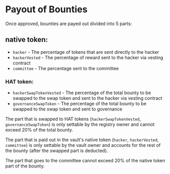 # Payout of Bounties

Once approved, bounties are payed out divided into 5 parts:

## native token:

- `hacker` - The percentage of tokens that are sent directly to the hacker
- `hackerVested` - The percentage of reward sent to the hacker via vesting contract
- `committee` - The percentage sent to the committee
 
### HAT token:

- `hackerSwapTokenVested` - The percentage of the total bounty to be swapped to the swap token and sent to the hacker via vesting contract
- `governanceSwapToken` - The percentage of the total bounty to be swapped to the swap token and sent to governance
 
 
The part that is swapped to HAT tokens (`hackerSwapTokenVested`, `governanceSwapToken`) is only settable by the registry owner and cannot exceed 20% of the total bounty.

The part that is paid out in the vault's native token (`hacker`, `hackerVested`, `committee`) is only settable by the vault owner and accounts for the rest of the bounty (after the swapped part is deducted).

The part that goes to the committee cannot exceed 20% of the native token part of the bounty.